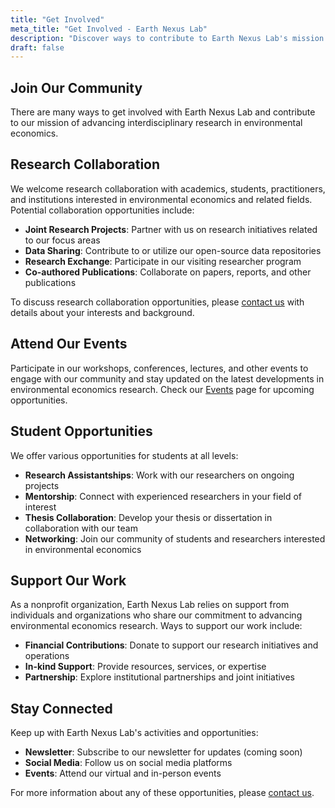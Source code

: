 ```yaml
---
title: "Get Involved"
meta_title: "Get Involved - Earth Nexus Lab"
description: "Discover ways to contribute to Earth Nexus Lab's mission and join our community of researchers and collaborators"
draft: false
---
```


## Join Our Community

There are many ways to get involved with Earth Nexus Lab and contribute to our mission of advancing interdisciplinary research in environmental economics.

## Research Collaboration

We welcome research collaboration with academics, students, practitioners, and institutions interested in environmental economics and related fields. Potential collaboration opportunities include:

- **Joint Research Projects**: Partner with us on research initiatives related to our focus areas
- **Data Sharing**: Contribute to or utilize our open-source data repositories
- **Research Exchange**: Participate in our visiting researcher program
- **Co-authored Publications**: Collaborate on papers, reports, and other publications

To discuss research collaboration opportunities, please [contact us](/contact) with details about your interests and background.

## Attend Our Events

Participate in our workshops, conferences, lectures, and other events to engage with our community and stay updated on the latest developments in environmental economics research. Check our [Events](/events) page for upcoming opportunities.

## Student Opportunities

We offer various opportunities for students at all levels:

- **Research Assistantships**: Work with our researchers on ongoing projects
- **Mentorship**: Connect with experienced researchers in your field of interest
- **Thesis Collaboration**: Develop your thesis or dissertation in collaboration with our team
- **Networking**: Join our community of students and researchers interested in environmental economics

## Support Our Work

As a nonprofit organization, Earth Nexus Lab relies on support from individuals and organizations who share our commitment to advancing environmental economics research. Ways to support our work include:

- **Financial Contributions**: Donate to support our research initiatives and operations
- **In-kind Support**: Provide resources, services, or expertise
- **Partnership**: Explore institutional partnerships and joint initiatives

## Stay Connected

Keep up with Earth Nexus Lab's activities and opportunities:

- **Newsletter**: Subscribe to our newsletter for updates (coming soon)
- **Social Media**: Follow us on social media platforms
- **Events**: Attend our virtual and in-person events

For more information about any of these opportunities, please [contact us](/contact). 